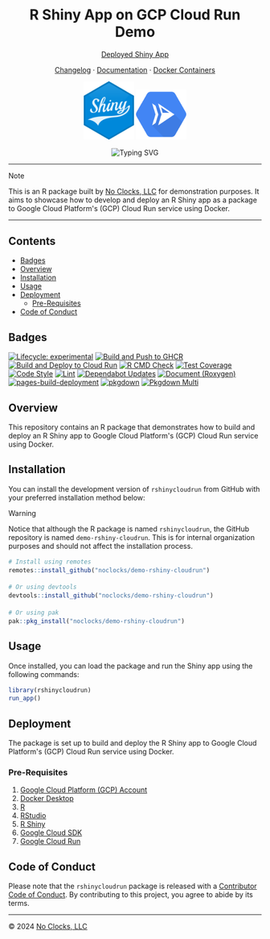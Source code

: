 <h1 align="center">R Shiny App on GCP Cloud Run Demo</h1>

<p align="center"><a href="https://rshinycloudrun-nww2xq2zza-ue.a.run.app/">Deployed Shiny App</a></p>
<p align="center"><a href="CHANGELOG.md">Changelog</a>  &middot;  <a href="https://docs.noclocks.dev/gmhleasrdemo-rshiny-cloudrun/">Documentation</a>  &middot;  <a href="https://github.com/noclocks/demo-rshiny-cloudrun/pkgs/container/demo-rshiny-cloudrun">Docker Containers</a></p>

<p align="center">
  <img src="man/figures/r-shiny.svg" width="100px" height="auto" alt="R Shiny"/>
  <img src="man/figures/google-cloud-run-svgrepo-com.svg" width="100px" height="auto" alt="Google Cloud Run"/>
</p>

<p align="center">
  <img src="https://readme-typing-svg.demolab.com?font=Fira+Code&pause=1000&center=true&vCenter=true&multiline=true&width=450&height=80&lines=R+Shiny+Google+Cloud+Run;Built+by+No+Clocks%2C+LLC" alt="Typing SVG"/>
</p>


***

> [!NOTE]
> This is an R package built by [No Clocks, LLC](https://noclocks.dev) for demonstration purposes.
> It aims to showcase how to develop and deploy an R Shiny app as a package to Google Cloud Platform's (GCP) Cloud Run
>service using Docker.

***

## Contents

- [Badges](#badges)
- [Overview](#overview)
- [Installation](#installation)
- [Usage](#usage)
- [Deployment](#deployment)
  - [Pre-Requisites](#pre-requisites)
- [Code of Conduct](#code-of-conduct)

## Badges

<!-- badges: start -->
[![Lifecycle: experimental](https://img.shields.io/badge/lifecycle-experimental-orange.svg)](https://lifecycle.r-lib.org/articles/stages.html#experimental)
[![Build and Push to GHCR](https://github.com/noclocks/demo-rshiny-cloudrun/actions/workflows/docker-ghcr.yml/badge.svg)](https://github.com/noclocks/demo-rshiny-cloudrun/actions/workflows/docker-ghcr.yml)
[![Build and Deploy to Cloud Run](https://github.com/noclocks/demo-rshiny-cloudrun/actions/workflows/docker-gcp.yml/badge.svg)](https://github.com/noclocks/demo-rshiny-cloudrun/actions/workflows/docker-gcp.yml)
[![R CMD Check](https://github.com/noclocks/demo-rshiny-cloudrun/actions/workflows/check.yml/badge.svg)](https://github.com/noclocks/demo-rshiny-cloudrun/actions/workflows/check.yml)
[![Test Coverage](https://github.com/noclocks/demo-rshiny-cloudrun/actions/workflows/coverage.yml/badge.svg)](https://github.com/noclocks/demo-rshiny-cloudrun/actions/workflows/coverage.yml)
[![Code Style](https://github.com/noclocks/demo-rshiny-cloudrun/actions/workflows/style.yml/badge.svg)](https://github.com/noclocks/demo-rshiny-cloudrun/actions/workflows/style.yml)
[![Lint](https://github.com/noclocks/demo-rshiny-cloudrun/actions/workflows/lint.yml/badge.svg)](https://github.com/noclocks/demo-rshiny-cloudrun/actions/workflows/lint.yml)
[![Dependabot Updates](https://github.com/noclocks/demo-rshiny-cloudrun/actions/workflows/dependabot/dependabot-updates/badge.svg)](https://github.com/noclocks/demo-rshiny-cloudrun/actions/workflows/dependabot/dependabot-updates)
[![Document (Roxygen)](https://github.com/noclocks/demo-rshiny-cloudrun/actions/workflows/roxygen.yml/badge.svg)](https://github.com/noclocks/demo-rshiny-cloudrun/actions/workflows/roxygen.yml)
[![pages-build-deployment](https://github.com/noclocks/demo-rshiny-cloudrun/actions/workflows/pages/pages-build-deployment/badge.svg)](https://github.com/noclocks/demo-rshiny-cloudrun/actions/workflows/pages/pages-build-deployment)
[![pkgdown](https://github.com/noclocks/demo-rshiny-cloudrun/actions/workflows/pkgdown.yml/badge.svg)](https://github.com/noclocks/demo-rshiny-cloudrun/actions/workflows/pkgdown.yml)
[![Pkgdown Multi](https://github.com/noclocks/demo-rshiny-cloudrun/actions/workflows/pkgdown-multi.yml/badge.svg)](https://github.com/noclocks/demo-rshiny-cloudrun/actions/workflows/pkgdown-multi.yml)
<!-- badges: end -->

## Overview

This repository contains an R package that demonstrates how to build and deploy an R Shiny app to Google Cloud Platform's
(GCP) Cloud Run service using Docker.

## Installation

You can install the development version of `rshinycloudrun` from GitHub with your preferred installation method below:

> [!WARNING]
> Notice that although the R package is named `rshinycloudrun`, the GitHub repository is named `demo-rshiny-cloudrun`.
> This is for internal organization purposes and should not affect the installation process.

```r
# Install using remotes
remotes::install_github("noclocks/demo-rshiny-cloudrun")

# Or using devtools
devtools::install_github("noclocks/demo-rshiny-cloudrun")

# Or using pak
pak::pkg_install("noclocks/demo-rshiny-cloudrun")
```

## Usage

Once installed, you can load the package and run the Shiny app using the following commands:

```r
library(rshinycloudrun)
run_app()
```

## Deployment

The package is set up to build and deploy the R Shiny app to Google Cloud Platform's (GCP) Cloud Run service using Docker.

### Pre-Requisites

1. [Google Cloud Platform (GCP) Account](https://cloud.google.com/)
2. [Docker Desktop](https://www.docker.com/products/docker-desktop)
3. [R](https://www.r-project.org/)
4. [RStudio](https://www.rstudio.com/products/rstudio/download/)
5. [R Shiny](https://shiny.rstudio.com/)
6. [Google Cloud SDK](https://cloud.google.com/sdk/docs/install)
7. [Google Cloud Run](https://cloud.google.com/run/docs/quickstarts/build-and-deploy)

## Code of Conduct

Please note that the `rshinycloudrun` package is released with a
[Contributor Code of Conduct](https://contributor-covenant.org/version/2/1/CODE_OF_CONDUCT.html).
By contributing to this project, you agree to abide by its terms.

***

© 2024 [No Clocks, LLC](https://noclocks.dev)
